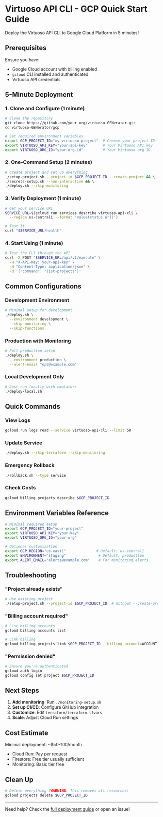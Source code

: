 # Virtuoso API CLI - GCP Quick Start Guide

Deploy the Virtuoso API CLI to Google Cloud Platform in 5 minutes!

## Prerequisites

Ensure you have:

- Google Cloud account with billing enabled
- `gcloud` CLI installed and authenticated
- Virtuoso API credentials

## 5-Minute Deployment

### 1. Clone and Configure (1 minute)

```bash
# Clone the repository
git clone https://github.com/your-org/virtuoso-GENerator.git
cd virtuoso-GENerator/gcp

# Set required environment variables
export GCP_PROJECT_ID="my-virtuoso-project"  # Choose your project ID
export VIRTUOSO_API_KEY="your-api-key"       # Your Virtuoso API key
export VIRTUOSO_ORG_ID="your-org-id"         # Your Virtuoso org ID
```

### 2. One-Command Setup (2 minutes)

```bash
# Create project and set up everything
./setup-project.sh --project-id $GCP_PROJECT_ID --create-project && \
./secrets-setup.sh --non-interactive && \
./deploy.sh --skip-monitoring
```

### 3. Verify Deployment (1 minute)

```bash
# Get your service URL
SERVICE_URL=$(gcloud run services describe virtuoso-api-cli \
  --region us-central1 --format 'value(status.url)')

# Test it
curl "$SERVICE_URL/health"
```

### 4. Start Using (1 minute)

```bash
# Test the CLI through the API
curl -X POST "$SERVICE_URL/api/v1/execute" \
  -H "X-API-Key: your-api-key" \
  -H "Content-Type: application/json" \
  -d '{"command": "list-projects"}'
```

## Common Configurations

### Development Environment

```bash
# Minimal setup for development
./deploy.sh \
  --environment development \
  --skip-monitoring \
  --skip-functions
```

### Production with Monitoring

```bash
# Full production setup
./deploy.sh \
  --environment production \
  --alert-email "ops@example.com"
```

### Local Development Only

```bash
# Just run locally with emulators
./deploy-local.sh
```

## Quick Commands

### View Logs

```bash
gcloud run logs read --service virtuoso-api-cli --limit 50
```

### Update Service

```bash
./deploy.sh --skip-terraform --skip-monitoring
```

### Emergency Rollback

```bash
./rollback.sh --type service
```

### Check Costs

```bash
gcloud billing projects describe $GCP_PROJECT_ID
```

## Environment Variables Reference

```bash
# Minimal required setup
export GCP_PROJECT_ID="your-project"
export VIRTUOSO_API_KEY="your-key"
export VIRTUOSO_ORG_ID="your-org"

# Optional customization
export GCP_REGION="us-east1"              # Default: us-central1
export ENVIRONMENT="staging"               # Default: production
export ALERT_EMAIL="alerts@example.com"    # For monitoring alerts
```

## Troubleshooting

### "Project already exists"

```bash
# Use existing project
./setup-project.sh --project-id $GCP_PROJECT_ID  # Without --create-project
```

### "Billing account required"

```bash
# List billing accounts
gcloud billing accounts list

# Link billing
gcloud billing projects link $GCP_PROJECT_ID --billing-account=ACCOUNT_ID
```

### "Permission denied"

```bash
# Ensure you're authenticated
gcloud auth login
gcloud config set project $GCP_PROJECT_ID
```

## Next Steps

1. **Add monitoring**: Run `./monitoring-setup.sh`
2. **Set up CI/CD**: Configure GitHub integration
3. **Customize**: Edit `terraform/terraform.tfvars`
4. **Scale**: Adjust Cloud Run settings

## Cost Estimate

Minimal deployment: ~$50-100/month

- Cloud Run: Pay per request
- Firestore: Free tier usually sufficient
- Monitoring: Basic tier free

## Clean Up

```bash
# Delete everything (WARNING: This removes all resources)
gcloud projects delete $GCP_PROJECT_ID
```

---

Need help? Check the [full deployment guide](README.md) or open an issue!
